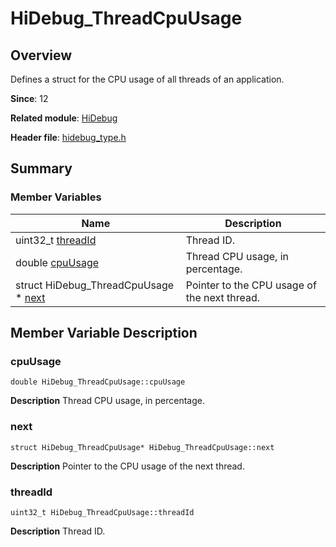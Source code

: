 # HiDebug_ThreadCpuUsage


## Overview

Defines a struct for the CPU usage of all threads of an application.

**Since**: 12

**Related module**: [HiDebug](_hi_debug.md)

**Header file**: [hidebug_type.h](hidebug__type_8h.md)

## Summary


### Member Variables

| Name| Description| 
| -------- | -------- |
| uint32_t [threadId](#threadid) | Thread ID. | 
| double [cpuUsage](#cpuusage) | Thread CPU usage, in percentage. | 
| struct HiDebug_ThreadCpuUsage \* [next](#next) | Pointer to the CPU usage of the next thread. | 


## Member Variable Description


### cpuUsage

```
double HiDebug_ThreadCpuUsage::cpuUsage
```
**Description**
Thread CPU usage, in percentage.


### next

```
struct HiDebug_ThreadCpuUsage* HiDebug_ThreadCpuUsage::next
```
**Description**
Pointer to the CPU usage of the next thread.


### threadId

```
uint32_t HiDebug_ThreadCpuUsage::threadId
```
**Description**
Thread ID.
